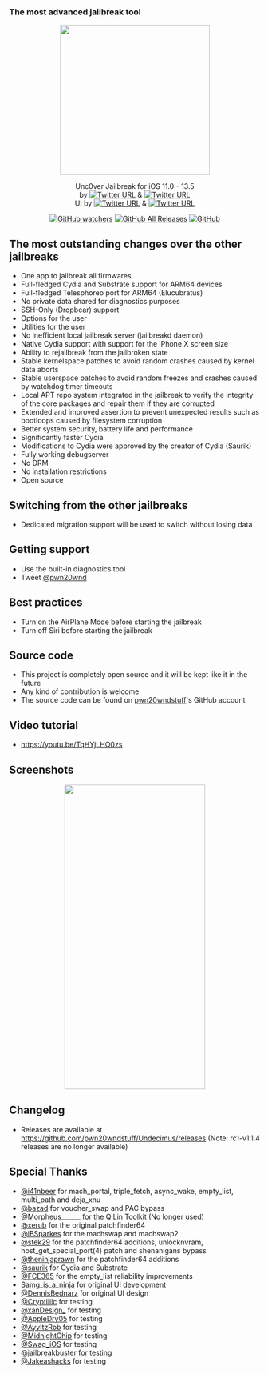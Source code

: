 ### The most advanced jailbreak tool
<p align="center">
    <img src="https://github.com/iTPr0/Undecimus/blob/master/Undecimus/Assets.xcassets/AppIcon.appiconset/unc0ver.png?raw=true"
        height="300">
</p>

<p align="center">
Unc0ver Jailbreak for iOS 11.0 - 13.5<br/> by
<a href="https://twitter.com/Pwn20wnd">
    <img alt="Twitter URL" src="https://img.shields.io/twitter/url?label=Pwn20wnd&style=social&url=https%3A%2F%2Ftwitter.com%2FPwn20wnd"></a>  &
<a href="https://twitter.com/sbingner">
    <img alt="Twitter URL" src="https://img.shields.io/twitter/url?label=Sam%20Bingner&url=https%3A%2F%2Ftwitter.com%2Fsbingner"></a><br/> UI by
<a href="https://twitter.com/iOS_App_Dev">
    <img alt="Twitter URL" src="https://img.shields.io/twitter/url?label=exDeveloper&url=https%3A%2F%2Ftwitter.com%2FiOS_App_Dev"></a>  &
<a href="https://twitter.com/HiMyNameIsUbik">
    <img alt="Twitter URL" src="https://img.shields.io/twitter/url?label=UBIK%20%E2%80%93%20Get%20Kalm%20on%20Chariz%21&url=https%3A%2F%2Ftwitter.com%2FHiMyNameIsUbik"></a><br/>
</p>

<p align="center">
<a href="https://github.com/pwn20wndstuff/Undecimus/watchers">
    <img alt="GitHub watchers" src="https://img.shields.io/github/watchers/pwn20wndstuff/Undecimus?label=Watchers%20-%20Pwn20wnd&style=social"></a>
<a href="https://github.com/pwn20wndstuff/Undecimus/releases">  
    <img alt="GitHub All Releases" src="https://img.shields.io/github/downloads/pwn20wndstuff/Undecimus/total?label=v5.2.0%20Release%20-%20Pwn20wnd"></a>
<a href="https://github.com/pwn20wndstuff/Undecimus/blob/master/LICENSE">
    <img alt="GitHub" src="https://img.shields.io/github/license/pwn20wndstuff/Undecimus?label=Pwn20wnd%20-%20License%20MIT"></a>
</p>

## The most outstanding changes over the other jailbreaks
* One app to jailbreak all firmwares
* Full-fledged Cydia and Substrate support for ARM64 devices
* Full-fledged Telesphoreo port for ARM64 (Elucubratus)
* No private data shared for diagnostics purposes
* SSH-Only (Dropbear) support
* Options for the user
* Utilities for the user
* No inefficient local jailbreak server (jailbreakd daemon)
* Native Cydia support with support for the iPhone X screen size
* Ability to rejailbreak from the jailbroken state
* Stable kernelspace patches to avoid random crashes caused by kernel data aborts
* Stable userspace patches to avoid random freezes and crashes caused by watchdog timer timeouts
* Local APT repo system integrated in the jailbreak to verify the integrity of the core packages and repair them if they are corrupted
* Extended and improved assertion to prevent unexpected results such as bootloops caused by filesystem corruption
* Better system security, battery life and performance
* Significantly faster Cydia
* Modifications to Cydia were approved by the creator of Cydia (Saurik)
* Fully working debugserver
* No DRM
* No installation restrictions
* Open source

## Switching from the other jailbreaks
* Dedicated migration support will be used to switch without losing data

## Getting support
* Use the built-in diagnostics tool
* Tweet [@pwn20wnd](https://twitter.com/Pwn20wnd)

## Best practices
* Turn on the AirPlane Mode before starting the jailbreak
* Turn off Siri before starting the jailbreak

## Source code
* This project is completely open source and it will be kept like it in the future
* Any kind of contribution is welcome
* The source code can be found on [pwn20wndstuff](https://github.com/pwn20wndstuff)'s GitHub account

## Video tutorial
* <a href="https://youtu.be/TqHYjLHO0zs">https://youtu.be/TqHYjLHO0zs</a>

## Screenshots
<p align="center">
<img src="https://github.com/iTPr0/Undecimus/blob/master/Resources/Screenshot.png?raw=true" width="281.25" height="609" /></p>

## Changelog
* Releases are available at https://github.com/pwn20wndstuff/Undecimus/releases (Note: rc1-v1.1.4 releases are no longer available)

## Special Thanks
* [@i41nbeer](https://twitter.com/i41nbeer) for mach_portal, triple_fetch, async_wake, empty_list, multi_path and deja_xnu
* [@bazad](https://twitter.com/bazad) for voucher_swap and PAC bypass
* [@Morpheus______](https://twitter.com/Morpheus______) for the QiLin Toolkit (No longer used)
* [@xerub](https://twitter.com/xerub) for the original patchfinder64
* [@iBSparkes](https://twitter.com/iBSparkes) for the machswap and machswap2
* [@stek29](https://twitter.com/stek29) for the patchfinder64 additions, unlocknvram, host_get_special_port(4) patch and shenanigans bypass
* [@theninjaprawn](https://twitter.com/theninjaprawn) for the patchfinder64 additions
* [@saurik](https://twitter.com/saurik) for Cydia and Substrate
* [@FCE365](https://twitter.com/FCE365) for the empty_list reliability improvements
* [Samg_is_a_ninja](https://reddit.com/u/Samg_is_a_Ninja) for original UI development
* [@DennisBednarz](https://twitter.com/DennisBednarz) for original UI design
* [@Cryptiiiic](https://twitter.com/Cryptiiiic) for testing
* [@xanDesign_](https://twitter.com/xanDesign_) for testing
* [@AppleDry05](https://twitter.com/AppleDry05) for testing
* [@AyyItzRob](https://twitter.com/AyyItzRob) for testing
* [@MidnightChip](https://twitter.com/MidnightChip) for testing
* [@Swag_iOS](https://twitter.com/Swag_iOS) for testing
* [@jailbreakbuster](https://twitter.com/jailbreakbuster) for testing
* [@Jakeashacks](https://twitter.com/Jakeashacks) for testing
